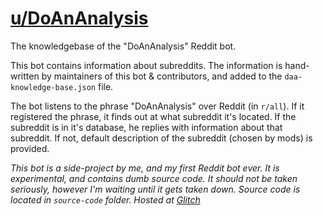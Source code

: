 # [u/DoAnAnalysis](https://reddit.com/u/DoAnAnalysis/)
The knowledgebase of the "DoAnAnalysis" Reddit bot.

This bot contains information about subreddits. The information is hand-written by maintainers of this bot & contributors, and added to the `daa-knowledge-base.json` file.

The bot listens to the phrase "DoAnAnalysis" over Reddit (in `r/all`). If it registered the phrase, it finds out at what subreddit it's located. If the subreddit is in it's database, he replies with information about that subreddit. If not, default description of the subreddit (chosen by mods) is provided.

*This bot is a side-project by me, and my first Reddit bot ever. It is experimental, and contains dumb source code. It should not be taken seriously, however I'm waiting until it gets taken down. Source code is located in `source-code` folder. Hosted at [Glitch](https://glitch.com/)*
